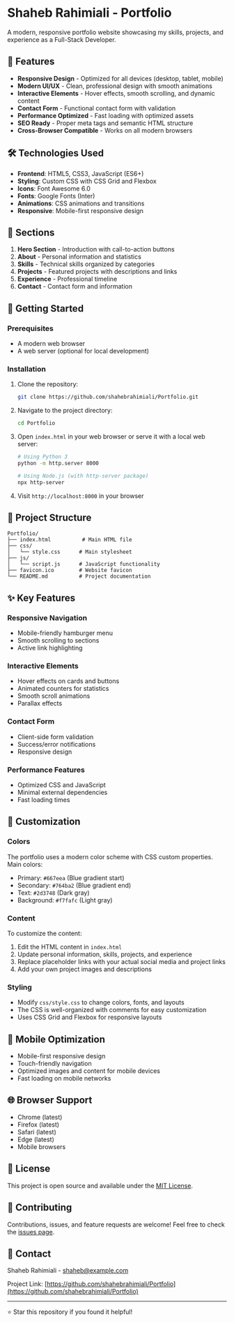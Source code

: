 # Shaheb Rahimiali - Portfolio

A modern, responsive portfolio website showcasing my skills, projects, and experience as a Full-Stack Developer.

## 🌟 Features

- **Responsive Design** - Optimized for all devices (desktop, tablet, mobile)
- **Modern UI/UX** - Clean, professional design with smooth animations
- **Interactive Elements** - Hover effects, smooth scrolling, and dynamic content
- **Contact Form** - Functional contact form with validation
- **Performance Optimized** - Fast loading with optimized assets
- **SEO Ready** - Proper meta tags and semantic HTML structure
- **Cross-Browser Compatible** - Works on all modern browsers

## 🛠️ Technologies Used

- **Frontend**: HTML5, CSS3, JavaScript (ES6+)
- **Styling**: Custom CSS with CSS Grid and Flexbox
- **Icons**: Font Awesome 6.0
- **Fonts**: Google Fonts (Inter)
- **Animations**: CSS animations and transitions
- **Responsive**: Mobile-first responsive design

## 📱 Sections

1. **Hero Section** - Introduction with call-to-action buttons
2. **About** - Personal information and statistics
3. **Skills** - Technical skills organized by categories
4. **Projects** - Featured projects with descriptions and links
5. **Experience** - Professional timeline
6. **Contact** - Contact form and information

## 🚀 Getting Started

### Prerequisites

- A modern web browser
- A web server (optional for local development)

### Installation

1. Clone the repository:
   ```bash
   git clone https://github.com/shahebrahimiali/Portfolio.git
   ```

2. Navigate to the project directory:
   ```bash
   cd Portfolio
   ```

3. Open `index.html` in your web browser or serve it with a local web server:
   ```bash
   # Using Python 3
   python -m http.server 8000
   
   # Using Node.js (with http-server package)
   npx http-server
   ```

4. Visit `http://localhost:8000` in your browser

## 📁 Project Structure

```
Portfolio/
├── index.html          # Main HTML file
├── css/
│   └── style.css      # Main stylesheet
├── js/
│   └── script.js      # JavaScript functionality
├── favicon.ico        # Website favicon
└── README.md          # Project documentation
```

## ✨ Key Features

### Responsive Navigation
- Mobile-friendly hamburger menu
- Smooth scrolling to sections
- Active link highlighting

### Interactive Elements
- Hover effects on cards and buttons
- Animated counters for statistics
- Smooth scroll animations
- Parallax effects

### Contact Form
- Client-side form validation
- Success/error notifications
- Responsive design

### Performance Features
- Optimized CSS and JavaScript
- Minimal external dependencies
- Fast loading times

## 🎨 Customization

### Colors
The portfolio uses a modern color scheme with CSS custom properties. Main colors:
- Primary: `#667eea` (Blue gradient start)
- Secondary: `#764ba2` (Blue gradient end)
- Text: `#2d3748` (Dark gray)
- Background: `#f7fafc` (Light gray)

### Content
To customize the content:
1. Edit the HTML content in `index.html`
2. Update personal information, skills, projects, and experience
3. Replace placeholder links with your actual social media and project links
4. Add your own project images and descriptions

### Styling
- Modify `css/style.css` to change colors, fonts, and layouts
- The CSS is well-organized with comments for easy customization
- Uses CSS Grid and Flexbox for responsive layouts

## 📱 Mobile Optimization

- Mobile-first responsive design
- Touch-friendly navigation
- Optimized images and content for mobile devices
- Fast loading on mobile networks

## 🌐 Browser Support

- Chrome (latest)
- Firefox (latest)
- Safari (latest)
- Edge (latest)
- Mobile browsers

## 📄 License

This project is open source and available under the [MIT License](LICENSE).

## 🤝 Contributing

Contributions, issues, and feature requests are welcome! Feel free to check the [issues page](https://github.com/shahebrahimiali/Portfolio/issues).

## 📧 Contact

Shaheb Rahimiali - shaheb@example.com

Project Link: [https://github.com/shahebrahimiali/Portfolio](https://github.com/shahebrahimiali/Portfolio)

---

⭐ Star this repository if you found it helpful!